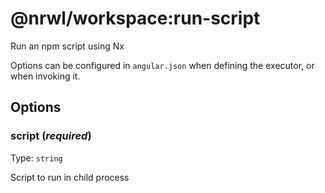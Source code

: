 # @nrwl/workspace:run-script

Run an npm script using Nx

Options can be configured in `angular.json` when defining the executor, or when invoking it.

## Options

### script (_**required**_)

Type: `string`

Script to run in child process
